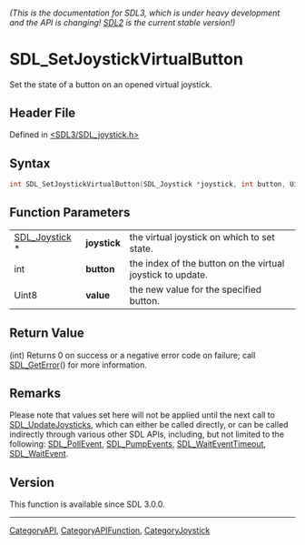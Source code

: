 ###### (This is the documentation for SDL3, which is under heavy development and the API is changing! [SDL2](https://wiki.libsdl.org/SDL2/) is the current stable version!)
# SDL_SetJoystickVirtualButton

Set the state of a button on an opened virtual joystick.

## Header File

Defined in [<SDL3/SDL_joystick.h>](https://github.com/libsdl-org/SDL/blob/main/include/SDL3/SDL_joystick.h)

## Syntax

```c
int SDL_SetJoystickVirtualButton(SDL_Joystick *joystick, int button, Uint8 value);
```

## Function Parameters

|                                |              |                                                            |
| ------------------------------ | ------------ | ---------------------------------------------------------- |
| [SDL_Joystick](SDL_Joystick) * | **joystick** | the virtual joystick on which to set state.                |
| int                            | **button**   | the index of the button on the virtual joystick to update. |
| Uint8                          | **value**    | the new value for the specified button.                    |

## Return Value

(int) Returns 0 on success or a negative error code on failure; call
[SDL_GetError](SDL_GetError)() for more information.

## Remarks

Please note that values set here will not be applied until the next call to
[SDL_UpdateJoysticks](SDL_UpdateJoysticks), which can either be called
directly, or can be called indirectly through various other SDL APIs,
including, but not limited to the following:
[SDL_PollEvent](SDL_PollEvent), [SDL_PumpEvents](SDL_PumpEvents),
[SDL_WaitEventTimeout](SDL_WaitEventTimeout),
[SDL_WaitEvent](SDL_WaitEvent).

## Version

This function is available since SDL 3.0.0.

----
[CategoryAPI](CategoryAPI), [CategoryAPIFunction](CategoryAPIFunction), [CategoryJoystick](CategoryJoystick)

